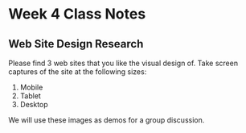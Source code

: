 # Week 4 Class Notes

## Web Site Design Research

Please find 3 web sites that you like the visual design of. Take screen captures of the site at the following sizes:

1. Mobile
2. Tablet
3. Desktop

We will use these images as demos for a group discussion.